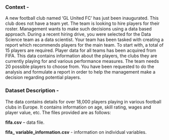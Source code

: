 
<h3>Context - </h3>

A new football club named ‘GL United FC’ has just been inaugurated. This club
does not have a team yet. The team is looking to hire players for their roster.
Management wants to make such decisions using a data based approach.
During a recent hiring drive, you were selected for the Data Science team as a
data scientist. Your team has been tasked with creating a report which
recommends players for the main team. To start with, a total of 15 players are
required. Player data for all teams has been acquired from FIFA. This data
contains information about the players, the clubs they are currently playing for
and various performance measures. The team needs 20 possible players to
choose from. You have been requested to do the analysis and formulate a
report in order to help the management make a decision regarding potential
players.

<h3>Dataset Description -</h3>

The data contains details for over 18,000 players playing in various football
clubs in Europe. It contains information on age, skill rating, wages and player
value, etc. The files provided are as follows:

**fifa.csv** – data file.

**fifa_ variable_information.csv** - information on individual variables.
